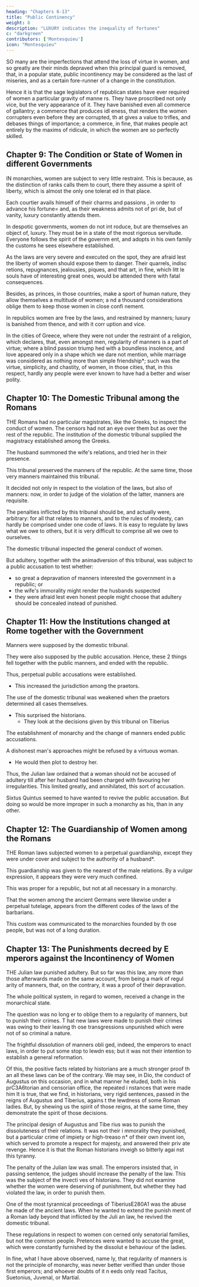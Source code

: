 ```yaml
---
heading: "Chapters 6-13"
title: "Public Continency"
weight: 8
description: "LUXURY indicates the inequality of fortunes"
c: "darkgreen"
contributors: ['Montesquieu']
icon: "Montesquieu"
---
```




SO many are the imperfections that attend the loss of virtue in women, and so greatly are their minds depraved when  this principal guard is removed, that, in a popular state, public incontinency may be considered as the last of miseries, and as a certain fore-runner of a change in the constitution.

Hence it is that the sage legislators of  republican states have ever required of women a particular gravity of manne rs. They have proscribed not only vice, but the very appearance of it. They have banished even all commerce of gallantry; a commerce that produces idl eness, that renders the women corrupters even before they are corrupted, th at gives a value to trifles, and debases things of importance; a commerce,  in fine, that makes people act entirely by the maxims of ridicule, in which the women are so perfectly skilled.



## Chapter 9: The Condition or State of Women in different Governments

IN monarchies, women are subject to very little restraint. This is because, as the distinction of ranks calls them to court,  there they assume a spirit of liberty, which is almost the only one tolerat ed in that place. 

Each courtier avails himself of their charms and passions , in order to advance his fortune=  and, as their weakness admits not of pri de, but of vanity, luxury constantly attends them.

In despotic governments, women do not int roduce, but are themselves an object of, luxury. They must be in a state of the most rigorous servitude. Everyone follows the spirit of the governm ent, and adopts in his own family the customs he sees elsewhere established. 

As the laws are very severe and executed on the spot, they are afraid lest the liberty of women should expose them to danger. Their quarrels, indisc retions, repugnances, jealousies, piques, and that art, in fine, which litt le souls have of interesting great ones, would be attended there with fatal consequences.

Besides, as princes, in those countries,  make a sport of human nature, they allow themselves a multitude of women; a nd a thousand considerations oblige them to keep those women in close confi nement.

In republics women are free by the laws,  and restrained by manners; luxury is banished from thence, and with it corr uption and vice.

In the cities of Greece, where they were  not under the restraint of a religion, which declares, that, even amongst men, regularity of manners is a part of virtue; where a blind passion triump hed with a boundless insolence, and love appeared only in a shape which we  dare not mention, while marriage was considered as nothing more than simple friendship*; such was the virtue, simplicity, and chastity, of women, in those cities, that, in  this respect, hardly any people were ever known to have had a better and wiser polity.




## Chapter 10: The Domestic Tribunal among the Romans

THE Romans had no particular magistrates, like the Greeks, to inspect the conduct of women. The censors had not an eye over them but as over the rest of the republic. The institution of the domestic tribunal supplied the magistracy established among the Greeks.

The husband summoned the wife's relations, and tried her in their presence. 

This tribunal preserved the manners of the republic. At the same time, those very manners maintained this tribunal. 

It decided not only in respect to the violation of the laws, but also of manners: now, in order to judge of the violation of the latter, manners  are requisite.

The penalties inflicted by this tribunal should be, and actually were, arbitrary: for all that relates to manners, and to the rules of modesty, can hardly be comprised under one code of laws. It is easy to regulate by laws what we owe to others, but it is very difficult to comprise all we owe to ourselves.

The domestic tribunal inspected the general conduct of women. 

But adultery, together with the animadversion of this tribunal, was subject to a public accusation to test whether:
- so great a depravation of manners interested the government in a republic; or
- the wife's immorality might render the husbands suspected
- they were afraid lest even honest people might choose that adultery should be concealed instead of punished.



## Chapter 11: How the Institutions changed at Rome together with the Government

Manners were supposed by the domestic tribunal. 

They were also supposed by the public accusation. Hence, these 2 things fell together with the public manners, and ended with the republic.

Thus, perpetual public accusations were established. 
- This increased the jurisdiction among the praetors.

 <!-- of  questions,  that is, the division of , and the custom, gradually introduced, of , weakened  -->

The use of the domestic tribunal was weakened when the praetors determined all cases themselves. 
- This surprised the historians.
  - They look at the decisions given by this tribunal on Tiberius
 <!-- as singular facts, and as a renewal of the ancient course of plea ding. -->

The establishment of monarchy and the change of manners ended public accusations. 


A dishonest man's approaches might be refused by a virtuous woman. 
- He would then plot to destroy her. 

Thus, the Julian law ordained that a woman should not be accused of adultery till after her husband had been charged with favouring her irregularities. This limited greatly, and annihilated, this sort of accusation.

Sixtus Quintus seemed to have wanted to revive the public accusation. But doing so would be more improper in such a monarchy as his, than in any other.


## Chapter 12: The Guardianship of Women among the Romans

THE Roman laws subjected women to a perpetual guardianship, except they were under cover and subject to the authority of a husband*.

This guardianship was given to the nearest of the male relations. By a vulgar expression, it appears they were very much confined. 

This was proper for a republic,  but not at all necessary in a monarchy.

That the women among the ancient Germans  were likewise under a perpetual tutelage, appears from the different codes  of the laws of the barbarians.

This custom was communicated to the monarchies founded by th ose people, but was not of a long duration.


## Chapter 13: The Punishments decreed by E mperors against the Incontinency of Women

THE Julian law punished adultery. But so far was this law, any more than those afterwards made on the same account, from being a mark of regul arity of manners, that, on the contrary, it was a proof of their depravation.

The whole political system, in regard to  women, received a change in the monarchical state. 

The question was no long er to oblige them to a regularity of manners, but to punish their crimes. T hat new laws were made to punish their crimes was owing to their leaving th ose transgressions unpunished which were not of so criminal a nature.

The frightful dissolution of manners obli ged, indeed, the emperors to enact laws, in order to put some stop to lewdn ess; but it was not their intention to establish a general reformation. 

Of  this, the positive facts related by historians are a much stronger proof th an all these laws can be of the contrary. We may see, in Dio, the conduct of Augustus on this occasion, and in what manner he eluded, both in his prC3A6torian and censorian office, the repeated i nstances that were made him It is true, that we find, in historians,  very rigid sentences, passed in the reigns of Augustus and Tiberius, agains t the lewdness of some Roman ladies. But, by shewing us the spirit of those reigns, at the same time, they demonstrate the spirit of those decisions.

The principal design of Augustus and Tibe rius was to punish the dissoluteness of their relations. It was not their i mmorality they punished, but a particular crime of impiety or high-treaso n* of their own invent ion, which served to promote a respect for majesty, and answered their priv ate revenge. Hence it is that the Roman historians inveigh so bitterly agai nst this tyranny.

The penalty of the Julian law was small. The emperors insisted that, in passing sentence, the judges  should increase the penalty of the law. This was the subject of the invecti ves of historians. They did not examine whether the women were deserving of punishment, but whether they had violated the law, in order to punish them.

One of the most tyrannical proceedings of TiberiusE280A1 was the abuse he made of the ancient laws. When he wanted to extend the punish ment of a Roman lady beyond that inflicted by the Juli an law, he revived the domestic tribunal.

These regulations in respect to women con cerned only senatorial families, but not the common people. Pretences were  wanted to accuse the great, which were constantly furnished by the dissolut e behaviour of the ladies.

In fine, what I have above observed, name ly, that regularity of manners is not the principle of monarchy, was never  better verified than under those first emperors; and whoever doubts of it n eeds only read Tacitus, Suetonius, Juvenal, or Martial.
